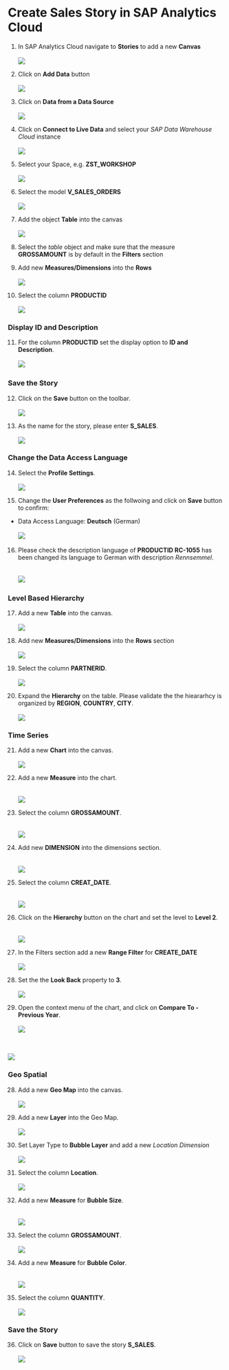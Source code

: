# Create Sales Story in SAP Analytics Cloud

1. In SAP Analytics Cloud navigate to **Stories** to add a new **Canvas**
  <br><br>![](../images/create_sales_story_01.png)

2. Click on **Add Data** button
 <br><br>![](../images/create_sales_story_02.png)

3. Click on **Data from a Data Source** 
  <br><br>![](../images/create_sales_story_03.png)

4. Click on **Connect to Live Data** and select your *SAP Data Warehouse Cloud* instance
  <br><br>![](../images/create_sales_story_04.png)

5. Select your Space, e.g. **ZST_WORKSHOP**
  <br><br>![](../images/create_sales_story_05.png)

6. Select the model **V_SALES_ORDERS**
  <br><br>![](../images/create_sales_story_06.png)

7. Add the object **Table** into the canvas
  <br><br>![](../images/create_sales_story_07.png)
  
8. Select the *table* object and make sure that the measure **GROSSAMOUNT** is by default in the **Filters** section 
9. Add new **Measures/Dimensions** into the **Rows**
  <br><br>![](../images/create_sales_story_08.png)
 
10. Select the column **PRODUCTID**
  <br><br>![](../images/create_sales_story_09.png)

### Display ID and Description

11. For the column **PRODUCTID** set the display option to **ID and Description**.
  <br><br>![](../images/create_sales_story_10.png)

### Save the Story
12. Click on the **Save** button on the toolbar.
  <br><br>![](../images/create_sales_story_11.png)

13. As the name for the story, please enter **S_SALES**.
  <br><br>![](../images/create_sales_story_12.png)

### Change the Data Access Language 
14. Select the **Profile Settings**.
<br><br>![](../images/create_sales_story_13.png)

15. Change the **User Preferences** as the follwoing and click on **Save** button to confirm:
  - Data Access Language: **Deutsch** (German)
  <br><br>![](../images/create_sales_story_14.png)

16. Please check the description language of **PRODUCTID RC-1055** has been changed its language to German with description *Rennsemmel*.  
  <br><br>![](../images/create_sales_story_15.png)

### Level Based Hierarchy
17. Add a new **Table** into the canvas.
  <br><br>![](../images/create_sales_story_20.png)

18. Add new **Measures/Dimensions** into the **Rows** section
  <br><br>![](../images/create_sales_story_21.png)

19. Select the column **PARTNERID**.
  <br><br>![](../images/create_sales_story_22.png)

20. Expand the **Hierarchy** on the table. Please validate the the hieararhcy is organized by **REGION**, **COUNTRY**, **CITY**.
  <br><br>![](../images/create_sales_story_23.png)

### Time Series
21. Add a new **Chart** into the canvas.
  <br><br>![](../images/create_sales_story_30.png)
  
22. Add a new **Measure** into the chart.  
  <br><br>![](../images/create_sales_story_31.png)
  
23. Select the column **GROSSAMOUNT**.  
  <br><br>![](../images/create_sales_story_32.png)
  
24. Add new **DIMENSION** into the dimensions section.  
  <br><br>![](../images/create_sales_story_33.png)
  
25. Select the column **CREAT_DATE**.  
  <br><br>![](../images/create_sales_story_34.png)
  
26. Click on the **Hierarchy** button on the chart and set the level to **Level 2**.  
  <br><br>![](../images/create_sales_story_35.png)

27. In the Filters section add a new **Range Filter** for **CREATE_DATE** 
  <br><br>![](../images/create_sales_story_35a.png)

28. Set the the **Look Back** property to **3**.
  <br><br>![](../images/create_sales_story_35b.png)
  
29. Open the context menu of the chart, and click on **Compare To - Previous Year**.
  <br><br>![](../images/create_sales_story_36.png)
  
  <br><br>![](../images/create_sales_story_36b.png)

### Geo Spatial
28. Add a new **Geo Map** into the canvas.
  <br><br>![](../images/create_sales_story_40.png)
  
29. Add a new **Layer** into the Geo Map.
  <br><br>![](../images/create_sales_story_41.png)
  
30. Set Layer Type to **Bubble Layer** and add a new **Location* Dimension*
  <br><br>![](../images/create_sales_story_42.png)
  
31. Select the column **Location**. 
  <br><br>![](../images/create_sales_story_43.png)
  
32. Add a new **Measure** for **Bubble Size**.  
  <br><br>![](../images/create_sales_story_44.png)
  
33. Select the column **GROSSAMOUNT**.  
  <br>![](../images/create_sales_story_45.png)
  
34. Add a new **Measure** for **Bubble Color**.  
  <br><br>![](../images/create_sales_story_46.png)
  
35. Select the column **QUANTITY**.   
  <br>![](../images/create_sales_story_47.png)

### Save the Story 

36. Click on **Save** button to save the story **S_SALES**.
  <br><br>![](../images/create_sales_story_48.png)

